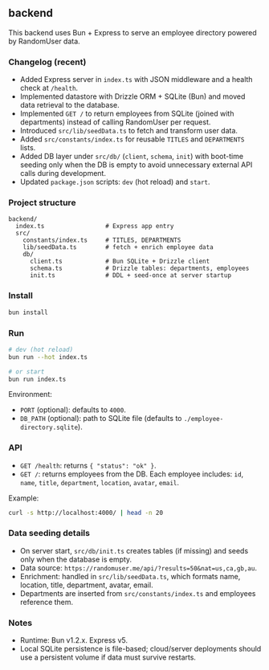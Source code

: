 ## backend

This backend uses Bun + Express to serve an employee directory powered by RandomUser data.

### Changelog (recent)
- Added Express server in `index.ts` with JSON middleware and a health check at `/health`.
- Implemented datastore with Drizzle ORM + SQLite (Bun) and moved data retrieval to the database.
- Implemented `GET /` to return employees from SQLite (joined with departments) instead of calling RandomUser per request.
- Introduced `src/lib/seedData.ts` to fetch and transform user data.
- Added `src/constants/index.ts` for reusable `TITLES` and `DEPARTMENTS` lists.
- Added DB layer under `src/db/` (`client`, `schema`, `init`) with boot-time seeding only when the DB is empty to avoid unnecessary external API calls during development.
- Updated `package.json` scripts: `dev` (hot reload) and `start`.

### Project structure
```
backend/
  index.ts                 # Express app entry
  src/
    constants/index.ts     # TITLES, DEPARTMENTS
    lib/seedData.ts        # fetch + enrich employee data
    db/
      client.ts            # Bun SQLite + Drizzle client
      schema.ts            # Drizzle tables: departments, employees
      init.ts              # DDL + seed-once at server startup
```

### Install
```bash
bun install
```

### Run
```bash
# dev (hot reload)
bun run --hot index.ts

# or start
bun run index.ts
```

Environment:
- `PORT` (optional): defaults to `4000`.
- `DB_PATH` (optional): path to SQLite file (defaults to `./employee-directory.sqlite`).

### API
- `GET /health`: returns `{ "status": "ok" }`.
- `GET /`: returns employees from the DB. Each employee includes: `id`, `name`, `title`, `department`, `location`, `avatar`, `email`.

Example:
```bash
curl -s http://localhost:4000/ | head -n 20
```

### Data seeding details
- On server start, `src/db/init.ts` creates tables (if missing) and seeds only when the database is empty.
- Data source: `https://randomuser.me/api/?results=50&nat=us,ca,gb,au`.
- Enrichment: handled in `src/lib/seedData.ts`, which formats name, location, title, department, avatar, email.
- Departments are inserted from `src/constants/index.ts` and employees reference them.

### Notes
- Runtime: Bun v1.2.x. Express v5.
- Local SQLite persistence is file-based; cloud/server deployments should use a persistent volume if data must survive restarts.

